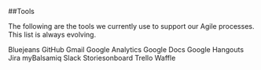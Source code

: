 ##Tools

The following are the tools we currently use to support our Agile processes. This list is always evolving.

Bluejeans
GitHub
Gmail
Google Analytics
Google Docs
Google Hangouts
Jira
myBalsamiq
Slack
Storiesonboard
Trello
Waffle
